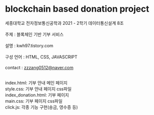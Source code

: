 # blockchain based donation project

세종대학교 전자정보통신공학과 2021 - 2학기 데이터통신설계 8조<br><br>
주제 : 블록체인 기반 기부 서비스<br><br>
설명 : kwh97.tistory.com<br><br>
구성 언어 : HTML, CSS, JAVASCRIPT<br><br>
contact : zzzang0512@naver.com<br><br>

index.html: 기부 안내 메인 페이지<br>
style.css: 기부 안내 페이지 css파일<br>
index_donation.html: 기부 페이지<br>
main.css: 기부 페이지 css파일<br>
click.js: 각종 기능 구현(송금, 영수증 등)<br>

